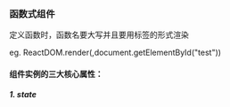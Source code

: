 ### 函数式组件

定义函数时，函数名要大写并且要用标签的形式渲染

eg. ReactDOM.render(<Demo/>,document.getElementById("test"))

#### 组件实例的三大核心属性：   

##### 1. state

